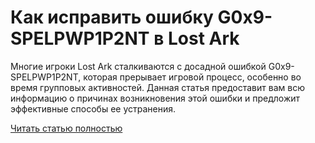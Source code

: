 # Как исправить ошибку G0x9-SPELPWP1P2NT в Lost Ark



Многие игроки Lost Ark сталкиваются с досадной ошибкой G0x9-SPELPWP1P2NT, которая прерывает игровой процесс, особенно во время групповых активностей. Данная статья предоставит вам всю информацию о причинах возникновения этой ошибки и предложит эффективные способы ее устранения.

[Читать статью полностью](https://xyberbara.com/gaming/g0x9-spelpwp1p2nt/)
